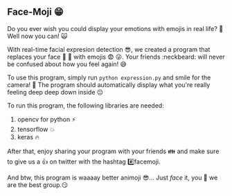 Face-Moji :grin:
---
Do you ever wish you could display your emotions with emojis in real life? :speak_no_evil:
Well now you can! :scream_cat:

With real-time facial expresion detection :sunglasses:, we created a program that replaces
your face :man: :woman: with emojis :fearful: :stuck_out_tongue_winking_eye:.
Your friends :neckbeard: will never be confused about how you feel again! :sweat_smile:

To use this program, simply run `python expression.py` and smile for the camera! :grimacing:
The program should automatically display what you're really feeling deep deep down inside :neutral_face:

To run this program, the following libraries are needed:
1. opencv for python :zap:
2. tensorflow :boom:
3. keras :fire:

After that, enjoy sharing your program with your friends :family:
and make sure to give us a :+1: on twitter with the hashtag :hash:facemoji.

And btw, this program is waaaay better animoji :sunglasses:...
Just *face* it, you :nose: we are the best group.:smirk:
